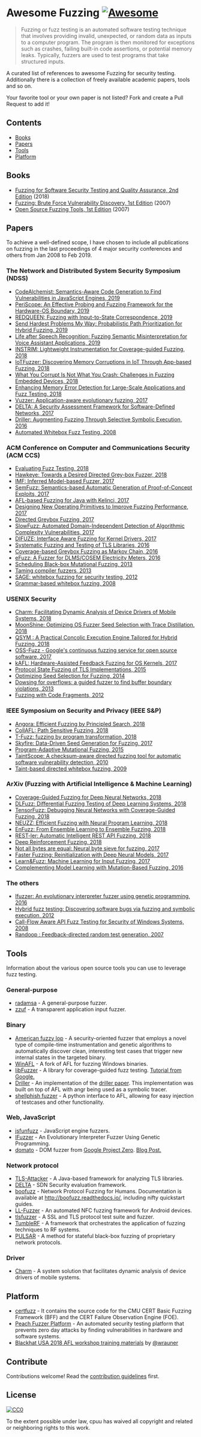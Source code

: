 # Awesome Fuzzing [![Awesome](https://awesome.re/badge.svg)](https://awesome.re)

> Fuzzing or fuzz testing is an automated software testing technique that involves providing invalid, unexpected, or random data as inputs to a computer program. The program is then monitored for exceptions such as crashes, failing built-in code assertions, or potential memory leaks. Typically, fuzzers are used to test programs that take structured inputs. 

A curated list of references to awesome Fuzzing for security testing. Additionally there is a collection of freely available academic papers, tools and so on.

Your favorite tool or your own paper is not listed? Fork and create a Pull Request to add it!


## Contents

- [Books](#books)
- [Papers](#papers)
- [Tools](#tools)
- [Platform](#platform)


## Books
- [Fuzzing for Software Security Testing and Quality Assurance, 2nd Edition](https://www.amazon.com/Fuzzing-Software-Security-Testing-Assurance/dp/1608078507/) (2018)
- [Fuzzing: Brute Force Vulnerability Discovery, 1st Edition](https://www.amazon.com/Fuzzing-Brute-Force-Vulnerability-Discovery/dp/0321446119/) (2007)
- [Open Source Fuzzing Tools, 1st Edition](https://www.amazon.com/Open-Source-Fuzzing-Tools-Rathaus/dp/1597491950/) (2007)


## Papers
To achieve a well-defined scope, I have chosen to include all publications on fuzzing in the last proceedings of 4
major security conferences and others from Jan 2008 to Feb 2019.

### The Network and Distributed System Security Symposium (NDSS)
- [CodeAlchemist: Semantics-Aware Code Generation to Find Vulnerabilities in JavaScript Engines, 2019](https://daramg.gift/paper/han-ndss2019.pdf)
- [PeriScope: An Effective Probing and Fuzzing Framework for the Hardware-OS Boundary, 2019](https://people.cs.kuleuven.be/~stijn.volckaert/papers/2019_NDSS_PeriScope.pdf)
- [REDQUEEN: Fuzzing with Input-to-State Correspondence, 2019](https://www.syssec.ruhr-uni-bochum.de/media/emma/veroeffentlichungen/2018/12/17/NDSS19-Redqueen.pdf)
- [Send Hardest Problems My Way: Probabilistic Path Prioritization for Hybrid Fuzzing, 2019](https://www.cs.ucr.edu/~heng/pubs/digfuzz_ndss19.pdf)
- [Life after Speech Recognition: Fuzzing Semantic Misinterpretation for Voice Assistant Applications, 2019](https://www.ndss-symposium.org/wp-content/uploads/2019/02/ndss2019_08-4_Zhang_paper.pdf)
- [INSTRIM: Lightweight Instrumentation for Coverage-guided Fuzzing, 2018](https://www.ndss-symposium.org/wp-content/uploads/2018/07/bar2018_14_Hsu_paper.pdf)
- [IoTFuzzer: Discovering Memory Corruptions in IoT Through App-based Fuzzing, 2018](http://wp.internetsociety.org/ndss/wp-content/uploads/sites/25/2018/02/ndss2018_01A-1_Chen_paper.pdf)
- [What You Corrupt Is Not What You Crash: Challenges in Fuzzing Embedded Devices, 2018](http://s3.eurecom.fr/docs/ndss18_muench.pdf)
- [Enhancing Memory Error Detection for Large-Scale Applications and Fuzz Testing, 2018](https://lifeasageek.github.io/papers/han:meds.pdf)
- [Vuzzer: Application-aware evolutionary fuzzing, 2017](https://www.ndss-symposium.org/ndss2017/ndss-2017-programme/vuzzer-application-aware-evolutionary-fuzzing/)
- [DELTA: A Security Assessment Framework for Software-Defined Networks, 2017](http://wp.internetsociety.org/ndss/wp-content/uploads/sites/25/2017/09/ndss201702A-1LeePaper.pdf)
- [Driller: Augmenting Fuzzing Through Selective Symbolic Execution, 2016](https://cancer.shtech.org/wiki/uploads/2016---NDSS---driller-augmenting-fuzzing-through-selective-symbolic-execution.pdf)
- [Automated Whitebox Fuzz Testing, 2008](http://wp.internetsociety.org/ndss/wp-content/uploads/sites/25/2017/09/Automated-Whitebox-Fuzz-Testing-paper-Patrice-Godefroid.pdf)
### ACM Conference on Computer and Communications Security (ACM CCS)
- [Evaluating Fuzz Testing, 2018](http://www.cs.umd.edu/~mwh/papers/fuzzeval.pdf)
- [Hawkeye: Towards a Desired Directed Grey-box Fuzzer, 2018](https://chenbihuan.github.io/paper/ccs18-chen-hawkeye.pdf)
- [IMF: Inferred Model-based Fuzzer, 2017](http://daramg.gift/paper/han-ccs2017.pdf)
- [SemFuzz: Semantics-based Automatic Generation of Proof-of-Concept Exploits, 2017](https://www.informatics.indiana.edu/xw7/papers/p2139-you.pdf)
- [AFL-based Fuzzing for Java with Kelinci, 2017](https://dl.acm.org/citation.cfm?id=3138820)
- [Designing New Operating Primitives to Improve Fuzzing Performance, 2017](http://iisp.gatech.edu/sites/default/files/images/designing_new_operating_primitives_to_improve_fuzzing_performance_vt.pdf)
- [Directed Greybox Fuzzing, 2017](https://dl.acm.org/citation.cfm?id=3134020)
- [SlowFuzz: Automated Domain-Independent Detection of Algorithmic Complexity Vulnerabilities, 2017](https://arxiv.org/pdf/1708.08437.pdf)
- [DIFUZE: Interface Aware Fuzzing for Kernel Drivers, 2017](https://acmccs.github.io/papers/p2123-corinaA.pdf)
- [Systematic Fuzzing and Testing of TLS Libraries, 2016](https://www.nds.rub.de/media/nds/veroeffentlichungen/2016/10/19/tls-attacker-ccs16.pdf)
- [Coverage-based Greybox Fuzzing as Markov Chain, 2016](https://ieeexplore.ieee.org/abstract/document/8233151)
- [eFuzz: A Fuzzer for DLMS/COSEM Electricity Meters, 2016](http://citeseerx.ist.psu.edu/viewdoc/download?doi=10.1.1.817.5616&rep=rep1&type=pdf)
- [Scheduling Black-box Mutational Fuzzing, 2013](https://softsec.kaist.ac.kr/~sangkilc/papers/woo-ccs13.pdf)
- [Taming compiler fuzzers, 2013](https://www.cs.utah.edu/~regehr/papers/pldi13.pdf)
- [SAGE: whitebox fuzzing for security testing, 2012](https://dl.acm.org/citation.cfm?id=2094081)
- [Grammar-based whitebox fuzzing, 2008](https://dl.acm.org/citation.cfm?id=1375607)
### USENIX Security
- [Charm: Facilitating Dynamic Analysis of Device Drivers of Mobile Systems, 2018](https://www.usenix.org/conference/usenixsecurity18/presentation/talebi)
- [MoonShine: Optimizing OS Fuzzer Seed Selection with Trace Distillation, 2018](https://www.usenix.org/conference/usenixsecurity18/presentation/pailoor)
- [QSYM : A Practical Concolic Execution Engine Tailored for Hybrid Fuzzing, 2018](https://www.usenix.org/conference/usenixsecurity18/presentation/yun)
- [OSS-Fuzz - Google's continuous fuzzing service for open source software, 2017](https://www.usenix.org/conference/usenixsecurity17/technical-sessions/presentation/serebryany)
- [kAFL: Hardware-Assisted Feedback Fuzzing for OS Kernels, 2017](https://www.usenix.org/conference/usenixsecurity17/technical-sessions/presentation/schumilo)
- [Protocol State Fuzzing of TLS Implementations, 2015](https://www.usenix.org/conference/usenixsecurity15/technical-sessions/presentation/de-ruiter)
- [Optimizing Seed Selection for Fuzzing, 2014](https://softsec.kaist.ac.kr/~sangkilc/papers/rebert-usenixsec14.pdf)
- [Dowsing for overflows: a guided fuzzer to find buffer boundary violations, 2013](http://enigma.usenix.org/sites/default/files/sec13_proceedings_interior.pdf#page=57)
- [Fuzzing with Code Fragments, 2012](https://www.usenix.org/system/files/conference/usenixsecurity12/sec12-final73.pdf)
### IEEE Symposium on Security and Privacy (IEEE S&P)
- [Angora: Efficient Fuzzing by Principled Search, 2018](http://web.cs.ucdavis.edu/~hchen/paper/chen2018angora.pdf)
- [CollAFL: Path Sensitive Fuzzing, 2018](http://chao.100871.net/papers/oakland18.pdf)
- [T-Fuzz: fuzzing by program transformation, 2018](https://nebelwelt.net/publications/files/18Oakland.pdf)
- [Skyfire: Data-Driven Seed Generation for Fuzzing, 2017](https://www.ieee-security.org/TC/SP2017/papers/42.pdf)
- [Program-Adaptive Mutational Fuzzing, 2015](https://softsec.kaist.ac.kr/~sangkilc/papers/cha-oakland15.pdf)
- [TaintScope: A checksum-aware directed fuzzing tool for automatic software vulnerability detection, 2010](https://ieeexplore.ieee.org/abstract/document/5504701)
- [Taint-based directed whitebox fuzzing, 2009](https://dl.acm.org/citation.cfm?id=1555061)
### ArXiv (Fuzzing with Artificial Intelligence & Machine Learning)
- [Coverage-Guided Fuzzing for Deep Neural Networks, 2018](https://arxiv.org/abs/1809.01266)
- [DLFuzz: Differential Fuzzing Testing of Deep Learning Systems, 2018](https://arxiv.org/abs/1808.09413)
- [TensorFuzz: Debugging Neural Networks with Coverage-Guided Fuzzing, 2018](https://arxiv.org/abs/1807.10875)
- [NEUZZ: Efficient Fuzzing with Neural Program Learning, 2018](https://arxiv.org/abs/1807.05620)
- [EnFuzz: From Ensemble Learning to Ensemble Fuzzing, 2018](https://arxiv.org/abs/1807.00182)
- [REST-ler: Automatic Intelligent REST API Fuzzing, 2018](https://arxiv.org/abs/1806.09739)
- [Deep Reinforcement Fuzzing, 2018](https://arxiv.org/abs/1801.04589)
- [Not all bytes are equal: Neural byte sieve for fuzzing, 2017](https://arxiv.org/abs/1711.04596)
- [Faster Fuzzing: Reinitialization with Deep Neural Models, 2017](https://arxiv.org/abs/1711.02807)
- [Learn&Fuzz: Machine Learning for Input Fuzzing, 2017](https://arxiv.org/abs/1701.07232)
- [Complementing Model Learning with Mutation-Based Fuzzing, 2016](https://arxiv.org/abs/1611.02429)
### The others
- [Ifuzzer: An evolutionary interpreter fuzzer using genetic programming, 2016](https://www.cs.vu.nl/~herbertb/download/papers/ifuzzer-esorics16.pdf)
- [Hybrid fuzz testing: Discovering software bugs via fuzzing and symbolic execution, 2012](https://pdfs.semanticscholar.org/488a/b1e313f5109153f2c74e3b5d86d41e9b4b71.pdf)
- [Call-Flow Aware API Fuzz Testing for Security of Windows Systems, 2008](https://www.computer.org/csdl/proceedings/iccsa/2008/3243/00/3243a019-abs.html)
- [Randoop : Feedback-directed random test generation, 2007](https://dl.acm.org/citation.cfm?id=1248841)



## Tools
Information about the various open source tools you can use to leverage fuzz testing.
### General-purpose
- [radamsa](https://gitlab.com/akihe/radamsa) - A general-purpose fuzzer.
- [zzuf](https://github.com/samhocevar/zzuf) - A transparent application input fuzzer.
### Binary
- [American fuzzy lop](http://lcamtuf.coredump.cx/afl/) - A security-oriented fuzzer that employs a novel type of compile-time instrumentation and genetic algorithms to automatically discover clean, interesting test cases that trigger new internal states in the targeted binary. 
- [WinAFL](https://github.com/googleprojectzero/winafl) - A fork of AFL for fuzzing Windows binaries.
- [libFuzzer](http://llvm.org/docs/LibFuzzer.html) - A library for coverage-guided fuzz testing. [Tutorial from Google.](https://github.com/google/fuzzer-test-suite/blob/master/tutorial/libFuzzerTutorial.md)
- [Driller](https://github.com/shellphish/driller) - An implementation of the [driller paper](https://www.cs.ucsb.edu/~vigna/publications/2016_NDSS_Driller.pdf). This implementation was built on top of AFL with angr being used as a symbolic tracer.
- [shellphish fuzzer](https://github.com/shellphish/fuzzer) - A python interface to AFL, allowing for easy injection of testcases and other functionality.
### Web, JavaScript
- [jsfunfuzz](https://github.com/MozillaSecurity/funfuzz) - JavaScript engine fuzzers.
- [IFuzzer](https://github.com/vspandan/IFuzzer) - An Evolutionary Interpreter Fuzzer Using Genetic Programming.
- [domato](https://github.com/googleprojectzero/domato) - DOM fuzzer from [Google Project Zero](https://github.com/googleprojectzero). [Blog Post.](https://googleprojectzero.blogspot.com/2017/09/the-great-dom-fuzz-off-of-2017.html)
### Network protocol
- [TLS-Attacker](https://github.com/RUB-NDS/TLS-Attacker) - A Java-based framework for analyzing TLS libraries.
- [DELTA](https://github.com/nss-lab/DELTA) - SDN Security evaluation framework.
- [boofuzz](https://github.com/jtpereyda/boofuzz) - Network Protocol Fuzzing for Humans. Documentation is available at http://boofuzz.readthedocs.io/, including nifty quickstart guides.
- [LL-Fuzzer](https://github.com/mit-ll/LL-Fuzzer) - An automated NFC fuzzing framework for Android devices.
- [tlsfuzzer](https://github.com/tomato42/tlsfuzzer) - A SSL and TLS protocol test suite and fuzzer.
- [TumbleRF](https://github.com/riverloopsec/tumblerf) - A framework that orchestrates the application of fuzzing techniques to RF systems. 
- [PULSAR](https://github.com/hgascon/pulsar) - A method for stateful black-box fuzzing of proprietary network protocols.
### Driver
- [Charm](https://github.com/trusslab/charm) - A system solution that facilitates dynamic analysis of device drivers of mobile systems.
## Platform
- [certfuzz](https://github.com/CERTCC/certfuzz) - It contains the source code for the CMU CERT Basic Fuzzing Framework (BFF) and the CERT Failure Observation Engine (FOE).
- [Peach Fuzzer Platform](https://www.peach.tech/products/peach-fuzzer/) - An automated security testing platform that prevents zero day attacks by finding vulnerabilities in hardware and software systems.
- [Blackhat USA 2018 AFL workshop training materials](https://github.com/wrauner/afl-fuzzing-training) by [@wrauner](https://github.com/wrauner)

## Contribute

Contributions welcome! Read the [contribution guidelines](contributing.md) first.


## License

[![CC0](http://mirrors.creativecommons.org/presskit/buttons/88x31/svg/cc-zero.svg)](http://creativecommons.org/publicdomain/zero/1.0)

To the extent possible under law, cpuu has waived all copyright and
related or neighboring rights to this work.
